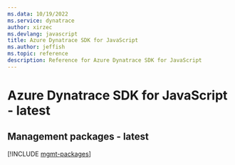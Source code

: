 ```yaml
---
ms.data: 10/19/2022
ms.service: dynatrace
author: xirzec
ms.devlang: javascript
title: Azure Dynatrace SDK for JavaScript
ms.author: jeffish
ms.topic: reference
description: Reference for Azure Dynatrace SDK for JavaScript
---
```

# Azure Dynatrace SDK for JavaScript - latest

## Management packages - latest
[!INCLUDE [mgmt-packages](dynatrace-mgmt-index.md)]